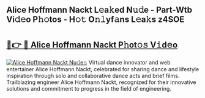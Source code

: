 ## Alice Hoffmann Nackt L𝚎a𝚔ed N𝚞𝚍e - Part-Wtb Vi𝚍𝚎o P𝚑𝚘tos - H𝚘𝚝 O𝚗𝚕yf𝚊ns L𝚎a𝚔s z4SOE

# <h2><a href="http://kfaccw7.oniu.top/?m=Alice+Hoffmann+Nackt">🔗👉 🔴 Alice Hoffmann Nackt P𝚑ot𝚘𝚜 V𝚒d𝚎o</a></h2>

[![Alice Hoffmann Nackt Nu𝚍e𝚜](https://i.imgur.com/0qMVB7G.gif)](http://kfaccw7.oniu.top/?m=Alice+Hoffmann+Nackt)
Virtual dance innovator and web entertainer Alice Hoffmann Nackt, celebrated for sharing dance and lifestyle inspiration through solo and collaborative dance acts and brief films. Trailblazing engineer Alice Hoffmann Nackt, recognized for their innovative solutions and commitment to progress in the field of engineering.  
